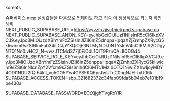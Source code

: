 koreats

슈퍼베이스 mcp 설정값들을 다음으로 업데이트 하고 접속 이 정상적으로 되는지 확인해줘 NEXT_PUBLIC_SUPABASE_URL=https://vyvzihzjivcfhietrpnd.supabase.co
NEXT_PUBLIC_SUPABASE_ANON_KEY=eyJhbGciOiJIUzI1NiIsInR5cCI6IkpXVCJ9.eyJpc3MiOiJzdXBhYmFzZSIsInJlZiI6InZ5dnppaHpqaXZjZmhpZXRycG5kIiwicm9sZSI6ImFub24iLCJpYXQiOjE3NTMyNDk0NTYsImV4cCI6MjA2ODgyNTQ1Nn0.vHCZ_N-vwzJTCMd377j0EiOdL1QlT9FznQALIIQDGd4
SUPABASE_SERVICE_ROLE_KEY=eyJhbGciOiJIUzI1NiIsInR5cCI6IkpXVCJ9.eyJpc3MiOiJzdXBhYmFzZSIsInJlZiI6InZ5dnppaHpqaXZjZmhpZXRycG5kIiwicm9sZSI6InNlcnZpY2Vfcm9sZSIsImlhdCI6MTc1MzI0OTQ1NiwiZXhwIjoyMDY4ODI1NDU2fQ.F4klI_xu5CO5Yw4GPSFKQ6prJwUTcC0hgNJH-txU06k
SUPABASE_ACCESS_TOKEN=sbp_321682372c34fab09fda5b04eb7e101b19be430a

SUPABASE_DATABASE_PASSWORD=ECtXjjghTVgRoYlR

